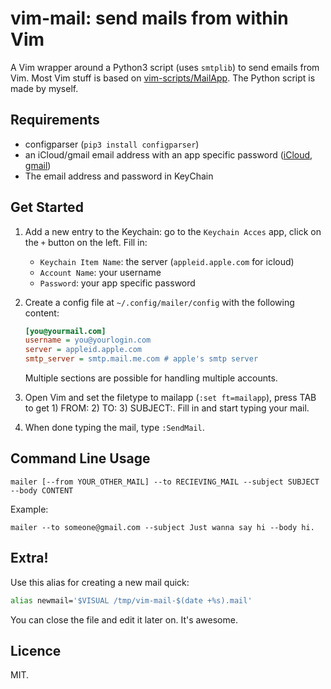 # vim-mail: send mails from within Vim

A Vim wrapper around a Python3 script (uses `smtplib`) to send emails from
Vim. Most Vim stuff is based on
[vim-scripts/MailApp](https://github.com/vim-scripts/MailApp). The Python
script is made by myself.

## Requirements
- configparser (`pip3 install configparser`)
- an iCloud/gmail email address with an app specific password
  ([iCloud](imore.com/how-generate-app-specific-passwords-iphone-ipad-mac),
  [gmail](https://www.lifewire.com/get-a-password-to-access-gmail-by-pop-imap-2-1171882))
- The email address and password in KeyChain

## Get Started
1. Add a new entry to the Keychain: go to the `Keychain Acces` app, click on
   the `+` button on the left. Fill in:
   - `Keychain Item Name`: the server (`appleid.apple.com` for icloud)
   - `Account Name`: your username
   - `Password`: your app specific password
2. Create a config file at `~/.config/mailer/config` with the following
   content:

   ```ini
   [you@yourmail.com]
   username = you@yourlogin.com
   server = appleid.apple.com
   smtp_server = smtp.mail.me.com # apple's smtp server
   ```
   Multiple sections are possible for handling multiple accounts.
3. Open Vim and set the filetype to mailapp (`:set ft=mailapp`), press TAB to
   get 1) FROM: 2) TO: 3) SUBJECT:. Fill in and start typing your mail.
4. When done typing the mail, type `:SendMail`.

## Command Line Usage
```
mailer [--from YOUR_OTHER_MAIL] --to RECIEVING_MAIL --subject SUBJECT --body CONTENT
```
Example:
```
mailer --to someone@gmail.com --subject Just wanna say hi --body hi.
```

## Extra!
Use this alias for creating a new mail quick:
```bash
alias newmail='$VISUAL /tmp/vim-mail-$(date +%s).mail'
```
You can close the file and edit it later on. It's awesome.

## Licence
MIT.
